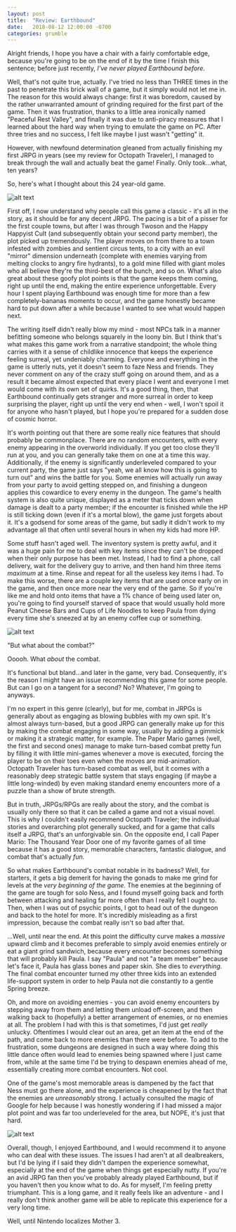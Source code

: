 ```yaml
---
layout: post
title:  "Review: Earthbound"
date:   2018-08-12 12:00:00 -0700
categories: grumble
---
```

Alright friends, I hope you have a chair with a fairly comfortable edge, because you're going to be on the end of it by the time I finish this sentence; before just recently, *I've never played Earthbound before.*

Well, that's not quite true, actually. I've tried no less than THREE times in the past to penetrate this brick wall of a game, but it simply would not let me in. The reason for this would always change: first it was boredom, caused by the rather unwarranted amount of grinding required for the first part of the game. Then it was frustration, thanks to a little area ironically named "Peaceful Rest Valley", and finally it was due to anti-piracy measures that I learned about the hard way when trying to emulate the game on PC. After three tries and no success, I felt like maybe I just wasn't "getting" it.

However, with newfound determination gleaned from actually finishing my first JRPG in years (see my review for Octopath Traveler), I managed to break through the wall and actually beat the game! Finally. Only took...what, ten years?

So, here's what I thought about this 24 year-old game.

![alt text](https://i.imgur.com/vrS4haV.png)

First off, I now understand why people call this game a classic - it's all in the story, as it should be for any decent JRPG. The pacing is a bit of a pisser for the first couple towns, but after I was through Twoson and the Happy Happyist Cult (and subsequently obtain your second party member), the plot picked up tremendously. The player moves on from there to a town infested with zombies and sentient circus tents, to a city with an evil "mirror" dimension underneath (complete with enemies varying from melting clocks to angry fire hydrants), to a gold mine filled with giant moles who all believe they're the third-best of the bunch, and so on. What's also great about these goofy plot points is that the game keeps them coming, right up until the end, making the entire experience unforgettable. Every hour I spent playing Earthbound was enough time for more than a few completely-bananas moments to occur, and the game honestly became hard to put down after a while because I wanted to see what would happen next.

The writing itself didn't really blow my mind - most NPCs talk in a manner befitting someone who belongs squarely in the loony bin. But I think that's what makes this game work from a narrative standpoint; the whole thing carries with it a sense of childlike innocence that keeps the experience feeling surreal, yet undeniably charming. Everyone and everything in the game is utterly nuts, yet it doesn't seem to faze Ness and friends. They never comment on any of the crazy stuff going on around them, and as a result it became almost expected that every place I went and everyone I met would come with its own set of quirks. It's a good thing, then, that Earthbound continually gets stranger and more surreal in order to keep surprising the player, right up until the very end when - well, I won't spoil it for anyone who hasn't played, but I hope you're prepared for a sudden dose of cosmic horror.

It's worth pointing out that there are some really nice features that should probably be commonplace. There are no random encounters, with every enemy appearing in the overworld individually. If you get too close they'll run at you, and you can generally take them on one at a time this way. Additionally, if the enemy is significantly underleveled compared to your current party, the game just says "yeah, we all know how this is going to turn out" and wins the battle for you. Some enemies will actually run away from your party to avoid getting stepped on, and finishing a dungeon applies this cowardice to every enemy in the dungeon. The game's health system is also quite unique, displayed as a meter that ticks down when damage is dealt to a party member; if the encounter is finished while the HP is still ticking down (even if it's a mortal blow), the game just forgets about it. It's a godsend for some areas of the game, but sadly it didn't work to my advantage all that often until several hours in when my kids had more HP.

Some stuff hasn't aged well. The inventory system is pretty awful, and it was a huge pain for me to deal with key items since they can't be dropped when their only purpose has been met. Instead, I had to find a phone, call delivery, wait for the delivery guy to arrive, and then hand him three items *maximum* at a time. Rinse and repeat for all the useless key items I had. To make this worse, there are a couple key items that are used once early on in the game, and then once more near the very end of the game. So if you're like me and hold onto items that have a 1% chance of being used later on, you're going to find yourself starved of space that would usually hold more Peanut Cheese Bars and Cups of Life Noodles to keep Paula from dying every time she's sneezed at by an enemy coffee cup or something.

![alt text](https://i.imgur.com/V1L5jWz.png)

"But what about the combat?"

Ooooh. What *about* the combat.

It's functional but bland...and later in the game, very bad. Consequently, it's the reason I might have an issue recommending this game for some people. But can I go on a tangent for a second? No? Whatever, I'm going to anyways.

I'm no expert in this genre (clearly), but for me, combat in JRPGs is generally about as engaging as blowing bubbles with my own spit. It's almost always turn-based, but a good JRPG can generally make up for this by making the combat engaging in some way, usually by adding a gimmick or making it a strategic matter, for example. The Paper Mario games (well, the first and second ones) manage to make turn-based combat pretty fun by filling it with little mini-games whenever a move is executed, forcing the player to be on their toes even when the moves are mid-animation. Octopath Traveler has turn-based combat as well, but it comes with a reasonably deep strategic battle system that stays engaging (if maybe a little long-winded) by even making standard enemy encounters more of a puzzle than a show of brute strength.

But in truth, JRPGs/RPGs are really about the story, and the combat is usually only there so that it can be called a game and not a visual novel. This is why I couldn't easily recommend Octopath Traveler; the individual stories and overarching plot generally sucked, and for a game that calls itself a JRPG, that's an unforgivable sin. On the opposite end, I call Paper Mario: The Thousand Year Door one of my favorite games of all time because it has a good story, memorable characters, fantastic dialogue, and combat that's actually *fun.*

So what makes Earthbound's combat notable in its badness? Well, for starters, it gets a big demerit for having the gonads to make me grind for levels at the *very beginning of the game.* The enemies at the beginning of the game are tough for solo Ness, and I found myself going back and forth between attacking and healing far more often than I really felt I ought to. Then, when I was out of psychic points, I got to head out of the dungeon and back to the hotel for more. It's incredibly misleading as a first impression, because the combat really isn't so bad after that.

...Well, until near the end. At this point the difficulty curve makes a *massive* upward climb and it becomes preferable to simply avoid enemies entirely or eat a giant grind sandwich, because every encounter becomes something that will probably kill Paula. I say "Paula" and not "a team member" because let's face it, Paula has glass bones and paper skin. She dies to *everything.* The final combat encounter turned my other three kids into an extended life-support system in order to help Paula not die constantly to a gentle Spring breeze.

Oh, and more on avoiding enemies - you can avoid enemy encounters by stepping away from them and letting them unload off-screen, and then walking back to (hopefully) a better arrangement of enemies, or no enemies at all. The problem I had with this is that sometimes, I'd just get *really* unlucky. Oftentimes I would clear out an area, get an item at the end of the path, and come back to more enemies than there were before. To add to the frustration, some dungeons are designed in such a way where doing this little dance often would lead to enemies being spawned where I just came from, while at the same time I'd be trying to despawn enemies ahead of me, essentially creating more combat encounters. Not cool.

One of the game's most memorable areas is dampened by the fact that Ness must go there alone, and the experience is cheapened by the fact that the enemies are *unreasonably* strong. I actually consulted the magic of Google for help because I was honestly wondering if I had missed a major plot point and was far too underleveled for the area, but NOPE, it's just that hard.

![alt text](https://i.imgur.com/uI0m2dS.png)

Overall, though, I enjoyed Earthbound, and I would recommend it to anyone who can deal with these issues. The issues I had aren't at all dealbreakers, but I'd be lying if I said they didn't dampen the experience somewhat, especially at the end of the game when things get especially nutty. If you're an avid JRPG fan then you've probably already played Earthbound, but if you haven't then you know what to do. As for myself, I'm feeling pretty triumphant. This is a long game, and it really feels like an adventure - and I really don't think another game will be able to replicate this experience for a very long time.

Well, until Nintendo localizes Mother 3.
